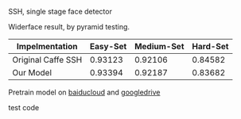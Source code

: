 SSH, single stage face detector

Widerface result, by pyramid testing.

| Impelmentation     | Easy-Set | Medium-Set | Hard-Set |
| ------------------ | -------- | ---------- | -------- |
| Original Caffe SSH | 0.93123  | 0.92106    | 0.84582  |
| Our Model          | 0.93394  | 0.92187    | 0.83682  |

Pretrain model on [baiducloud](https://pan.baidu.com/s/1AoNAIq2pD1H58xuzoOIrIw) and [googledrive](https://drive.google.com/open?id=1r7FjiAFTb1jbdU-iee-s5s8BMyeSewOj)





test code
